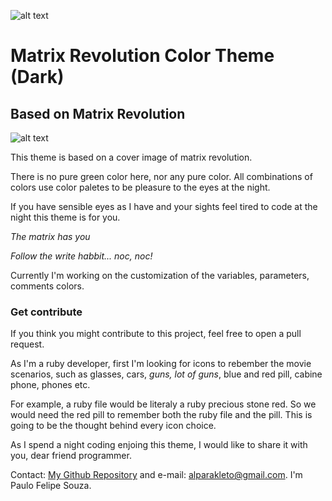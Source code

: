 ![alt text](https://res.cloudinary.com/dilwtauny/image/upload/c_scale,w_128/v1596831826/matrix%20revolution%20theme%20for%20vscode/paulomatrixicon_cut_jfne9o.jpg "Logo Title Text 1") 
# Matrix Revolution Color Theme (Dark)
## Based on Matrix Revolution

![alt text](https://res.cloudinary.com/dilwtauny/image/upload/c_scale,w_755/v1596833001/matrix%20revolution%20theme%20for%20vscode/banner_matrix_theme_vscode_oku8lg.png "Logo Title Text 1")

This theme is based on a cover image of matrix revolution.

There is no pure green color here, nor any pure color. All combinations of colors use color paletes to be pleasure to the eyes at the night.


If you have sensible eyes as I have and your sights feel tired to code at the night this theme is for you.

*The matrix has you*

*Follow the write habbit... noc, noc!*

Currently I'm working on the customization of the variables, parameters, comments colors.

### Get contribute

If you think you might contribute to this project, feel free to open a pull request.

As I'm a ruby developer, first I'm looking for icons to rebember the movie scenarios, such as glasses, cars, *guns, lot of guns*, blue and red pill, cabine phone, phones etc.

For example, a ruby file would be literaly a ruby precious stone red. So we would need the red pill to remember both the ruby file and the pill. This is going to be the thought behind every icon choice.

As I spend a night coding enjoing this theme, I would like to share it with you, dear friend programmer.

Contact: [My Github Repository]("https://github.com/Pauloparakleto/matrix_theme_for_vscode") and e-mail: alparakleto@gmail.com. I'm Paulo Felipe Souza.
